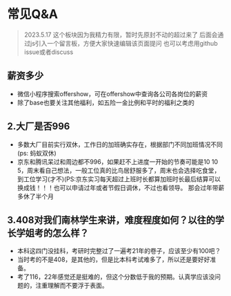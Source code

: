 # 常见Q&A

> 2023.5.17 这个板块因为我精力有限，暂时先原封不动的超过来了
> 后面会通过js引入一个留言板，方便大家快速编辑该页面提问
> 也可以考虑用github issue或者discuss

## 薪资多少

+ 微信小程序搜索offershow，可在offershow中查询各公司各岗位的薪资
+ 除了base也要关注其他福利，如五险一金比例和平时的福利之类的

## 2.大厂是否996

+ 多数大厂目前实行双休，工作日的加班确实存在，根据部门不同加班情况不同(ps: 蚂蚁双休)
+ 京东和腾讯呆过和周边都不996，如果赶不上进度一开始的节奏可能是10 10 5，周末看自己想法，一般工位真的比鸟居舒服多了，周末也会选择吃食堂，到工位学习(才不)(PS:京东实习每天超过上班时长都算加班时长最后结算可以换成钱！！！也可以申请过年或者节假日调休，不过也看领导。 那会过年带薪多休了半个月


## 3.408对我们南林学生来讲，难度程度如何？以往的学长学姐考的怎么样？

+ 本科这四门没挂科，考研时完整过了一遍考21年的卷子，应该至少有100吧？
+ 当时考的不是408，是其他的，但是比本科考试难多了，所以还是要好好准备。
+ 考了116，22年感觉还是挺难的，但这个分数低于我的预期。认真学应该没问题的，注重理解而不要浮于表面。
